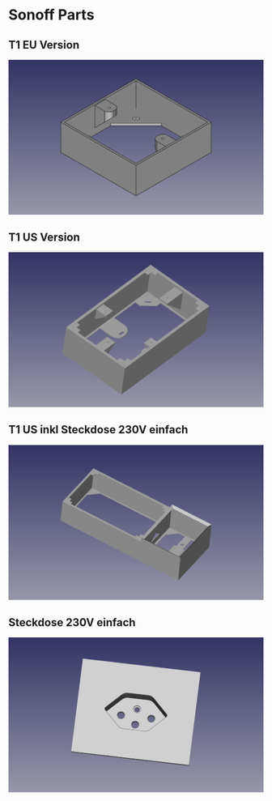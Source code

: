 # Sonoff Parts
## T1 EU Version
![Sonoff T1 EU](https://github.com/mgafner/3d-printing/raw/master/sonoff/Aufputz_Einfach_EU/sonoff-t1-aufputz-eu.png)

## T1 US Version
![Sonoff T1 EU](https://github.com/mgafner/3d-printing/raw/master/sonoff/Aufputz_Einfach_US/sonoff-t1-aufputz-us.png)

## T1 US inkl Steckdose 230V einfach
![Sonoff T1 US Steckdose 230V](https://github.com/mgafner/3d-printing/raw/master/sonoff/Aufputz_Einfach_US_und_Steckdose/sonoff-T1-US-aufputz-v2-2-und-Steckdose_v1-1.png)

## Steckdose 230V einfach
![Steckdose 230V](https://github.com/mgafner/3d-printing/raw/master/sonoff/Steckdose_230V_einfach/Steckdose_230V_CH_einfach_basis.png)

